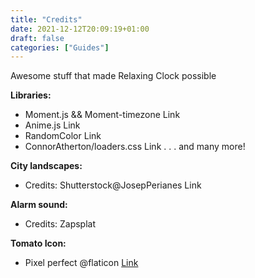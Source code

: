 ```yaml
---
title: "Credits"
date: 2021-12-12T20:09:19+01:00
draft: false
categories: ["Guides"]
---
```


Awesome stuff that made Relaxing Clock possible

**Libraries:**
- Moment.js && Moment-timezone Link
- Anime.js Link
- RandomColor Link
- ConnorAtherton/loaders.css Link
. . . and many more!

**City landscapes:**
- Credits: Shutterstock@JosepPerianes Link

**Alarm sound:**
- Credits: Zapsplat

**Tomato Icon:**
- Pixel perfect @flaticon [Link](https://www.flaticon.com/free-icon/tomato_1202125)